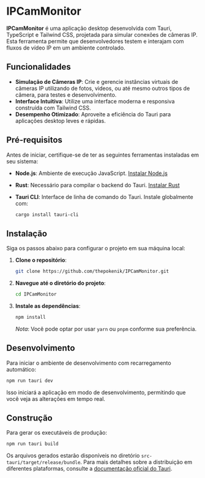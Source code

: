 # IPCamMonitor

**IPCamMonitor** é uma aplicação desktop desenvolvida com Tauri, TypeScript e Tailwind CSS, projetada para simular conexões de câmeras IP. Esta ferramenta permite que desenvolvedores testem e interajam com fluxos de vídeo IP em um ambiente controlado.

## Funcionalidades

- **Simulação de Câmeras IP**: Crie e gerencie instâncias virtuais de câmeras IP utilizando de fotos, videos, ou até mesmo outros tipos de câmera, para testes e desenvolvimento.
- **Interface Intuitiva**: Utilize uma interface moderna e responsiva construída com Tailwind CSS.
- **Desempenho Otimizado**: Aproveite a eficiência do Tauri para aplicações desktop leves e rápidas.

## Pré-requisitos

Antes de iniciar, certifique-se de ter as seguintes ferramentas instaladas em seu sistema:

- **Node.js**: Ambiente de execução JavaScript. [Instalar Node.js](https://nodejs.org/)
- **Rust**: Necessário para compilar o backend do Tauri. [Instalar Rust](https://www.rust-lang.org/pt-BR/tools/install)
- **Tauri CLI**: Interface de linha de comando do Tauri. Instale globalmente com:

  ```bash
  cargo install tauri-cli
  ```


## Instalação

Siga os passos abaixo para configurar o projeto em sua máquina local:

1. **Clone o repositório**:

   ```bash
   git clone https://github.com/thepokenik/IPCamMonitor.git
   ```


2. **Navegue até o diretório do projeto**:

   ```bash
   cd IPCamMonitor
   ```


3. **Instale as dependências**:

   ```bash
   npm install
   ```


   *Nota*: Você pode optar por usar `yarn` ou `pnpm` conforme sua preferência.

## Desenvolvimento

Para iniciar o ambiente de desenvolvimento com recarregamento automático:

```bash
npm run tauri dev
```


Isso iniciará a aplicação em modo de desenvolvimento, permitindo que você veja as alterações em tempo real.

## Construção

Para gerar os executáveis de produção:

```bash
npm run tauri build
```

Os arquivos gerados estarão disponíveis no diretório `src-tauri/target/release/bundle`. Para mais detalhes sobre a distribuição em diferentes plataformas, consulte a [documentação oficial do Tauri](https://tauri.app/v1/guides/building/).